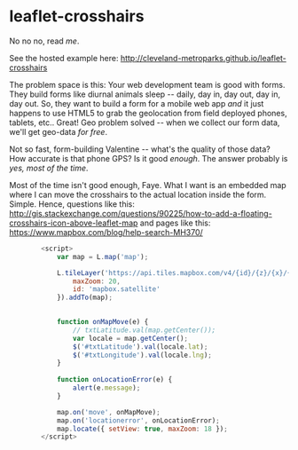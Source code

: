 # leaflet-crosshairs
No no no, read _me_.

See the hosted example here:
http://cleveland-metroparks.github.io/leaflet-crosshairs

The problem space is this: Your web development team is good with forms. They build forms like diurnal animals sleep -- daily, day in, day out, day in, day out. So, they want to build a form for a mobile web app _and_ it just happens to use HTML5 to grab the geolocation from field deployed phones, tablets, etc.. Great! Geo problem solved -- when we collect our form data, we'll get geo-data _for free_.

Not so fast, form-building Valentine -- what's the quality of those data? How accurate is that phone GPS? Is it good _enough_. The answer probably is _yes, most of the time_.

Most of the time isn't good enough, Faye. What I want is an embedded map where I can move the crosshairs to the actual location inside the form. Simple. Hence, questions like this: http://gis.stackexchange.com/questions/90225/how-to-add-a-floating-crosshairs-icon-above-leaflet-map and pages like this: https://www.mapbox.com/blog/help-search-MH370/

```Javascript
        <script>
            var map = L.map('map');

            L.tileLayer('https://api.tiles.mapbox.com/v4/{id}/{z}/{x}/{y}.png?access_token=pk.blablabla', {
                maxZoom: 20,
                id: 'mapbox.satellite'
            }).addTo(map);

            
            function onMapMove(e) {
                // txtLatitude.val(map.getCenter());
                var locale = map.getCenter();
                $('#txtLatitude').val(locale.lat);
                $('#txtLongitude').val(locale.lng);
            }
            
            function onLocationError(e) {
                alert(e.message);
            }

            map.on('move', onMapMove);
            map.on('locationerror', onLocationError);
            map.locate({ setView: true, maxZoom: 18 });
        </script>
```
